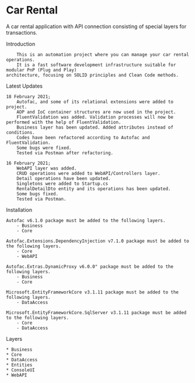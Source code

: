 # Car Rental
A car rental application with API connection consisting of special layers for transactions.

Introduction

        This is an automation project where you can manage your car rental operations.
        It is a fast software development infrastructure suitable for modular PnP (Plug and Play)
    architecture, focusing on SOLID principles and Clean Code methods.

Latest Updates

    18 February 2021;
        Autofac, and some of its relational extensions were added to project.
        AOP and IoC container structures are now used in the project.
        FluentValidation was added. Validation processes will now be performed with the help of FluentValidation.
        Business layer has been updated. Added attributes instead of conditions.
        Codes have been refactored according to Autofac and FluentValidation.
        Some bugs were fixed.
        Tested via Postman after refactoring.

    16 February 2021;
        WebAPI layer was added.
        CRUD operations were added to WebAPI/Controllers layer.
        Detail operations have been updated.
        Singletons were added to Startup.cs
        RentalDetailDto entity and its operations has been updated.
        Some bugs fixed.
        Tested via Postman.

Installation

    Autofac v6.1.0 package must be added to the following layers.
        - Business
        - Core

    Autofac.Extensions.DependencyInjection v7.1.0 package must be added to the following layers.
        - Core
        - WebAPI

    Autofac.Extras.DynamicProxy v6.0.0" package must be added to the following layers.
        - Business
        - Core

    Microsoft.EntityFrameworkCore v3.1.11 package must be added to the following layers.
        - DataAccess

    Microsoft.EntityFrameworkCore.SqlServer v3.1.11 package must be added to the following layers.
        - Core
        - DataAccess

Layers

    * Business
    * Core
    * DataAccess
    * Entities
    * ConsoleUI
    * WebAPI
